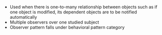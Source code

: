 - Used when there is one-to-many relationship between objects such as if one object is modified, its 
dependent objects are to be notified automatically
- Multiple observers over one studied subject 
- Observer pattern falls under behavioral pattern category